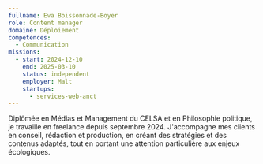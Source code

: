 ```yaml
---
fullname: Eva Boissonnade-Boyer
role: Content manager
domaine: Déploiement
competences:
  - Communication
missions:
  - start: 2024-12-10
    end: 2025-03-10
    status: independent
    employer: Malt
    startups:
      - services-web-anct
---
```

Diplômée en Médias et Management du CELSA et en Philosophie politique, je travaille en freelance depuis septembre 2024. J'accompagne mes clients en conseil, rédaction et production, en créant des stratégies et des contenus adaptés, tout en portant une attention particulière aux enjeux écologiques.







